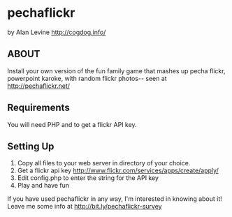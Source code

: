 pechaflickr
=========================
by Alan Levine http://cogdog.info/

ABOUT
-----
Install your own version of the fun family game that mashes up pecha flickr, powerpoint karoke, with random flickr photos-- seen at http://pechaflickr.net/

Requirements
------------
You will need PHP and to get a flickr API key.

Setting Up
----------
1. Copy all files to your web server in directory of your choice. 
2. Get a flickr api key http://www.flickr.com/services/apps/create/apply/
3. Edit config.php to enter the string for the API key
4. Play and have fun

If you have used pechaflickr in any way, I'm interested in knowing about it!  Leave me some info at http://bit.ly/pechaflickr-survey




